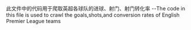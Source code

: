 此文件中的代码用于爬取英超各球队的进球、射门、射门转化率
--The code in this file is used to crawl the goals,shots,and conversion rates of English Premier League teams